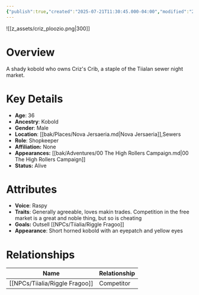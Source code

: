 ```yaml
---
{"publish":true,"created":"2025-07-21T11:30:45.000-04:00","modified":"2025-10-17T10:24:47.086-04:00","cssclasses":""}
---
```


![[z_assets/criz_ploozio.png|300]]

# Overview
A shady kobold who owns Criz's Crib, a staple of the Tiialan sewer night market.

# Key Details
- **Age**: 36
- **Ancestry**: Kobold
- **Gender**: Male
- **Location**: [[bak/Places/Nova Jersaeria.md\|Nova Jersaeria]],Sewers
- **Role**: Shopkeeper
- **Affiliation:** None
- **Appearances:** [[bak/Adventures/00 The High Rollers Campaign.md\|00 The High Rollers Campaign]]
- **Status:** Alive

# Attributes
- **Voice**: Raspy
- **Traits**: Generally agreeable, loves makin trades. Competition in the free market is a great and noble thing, but so is cheating
- **Goals:** Outsell [[NPCs/Tiialia/Riggle Fragoo]]
- **Appearance**: Short horned kobold with an eyepatch and yellow eyes

# Relationships

| Name              | Relationship |
| ----------------- | ------------ |
| [[NPCs/Tiialia/Riggle Fragoo]] | Competitor   |
